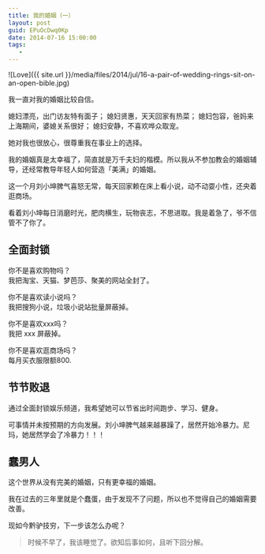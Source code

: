 ```yaml
---
title: 我的婚姻（一）
layout: post
guid: EPuOcDwq0Kp
date: 2014-07-16 15:00:00
tags:
   - 
---
```



![Love]({{ site.url }}/media/files/2014/jul/16-a-pair-of-wedding-rings-sit-on-an-open-bible.jpg)

我一直对我的婚姻比较自信。

媳妇漂亮，出门访友特有面子；
媳妇贤惠，天天回家有热菜；
媳妇包容，爸妈来上海期间，婆媳关系很好；
媳妇安静，不喜欢哗众取宠。

她对我也很放心，很尊重我在事业上的选择。

我的婚姻真是太幸福了，简直就是万千夫妇的楷模。所以我从不参加教会的婚姻辅导，还经常教导年轻人如何营造「美满」的婚姻。


这一个月刘小坤脾气喜怒无常，每天回家赖在床上看小说，动不动耍小性，还央着逛商场。

看着刘小坤每日消磨时光，肥肉横生，玩物丧志，不思进取。我是着急了，爷不信管不了你了。

## 全面封锁

你不是喜欢购物吗？  
我把淘宝、天猫、梦芭莎、聚美的网站全封了。

你不是喜欢读小说吗？    
我把搜狗小说，垃圾小说站批量屏蔽掉。


你不是喜欢xxx吗？  
我把 xxx 屏蔽掉。

你不是喜欢逛商场吗？    
每月买衣服限额800.


## 节节败退

通过全面封锁娱乐频道，我希望她可以节省出时间跑步、学习、健身。

可事情并未按预期的方向发展。刘小坤脾气越来越暴躁了，居然开始冷暴力。尼玛，她居然学会了冷暴力！！！

## 蠢男人

这个世界从没有完美的婚姻，只有更幸福的婚姻。

我在过去的三年里就是个蠢蛋，由于发现不了问题，所以也不觉得自己的婚姻需要改善。

现如今黔驴技穷，下一步该怎么办呢？

> 时候不早了，我该睡觉了。欲知后事如何，且听下回分解。





